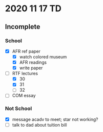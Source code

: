 # 2020 11 17 TD
## Incomplete
### School
- [x] AFR ref paper
  - [x] watch colored museum
  - [x] AFR readings
  - [x] write paper
- [ ] RTF lectures
  - [x] 30
  - [x] 31
  - [ ] 32
- [ ] COM essay 

### Not School
- [x] message acadv to meet; star not working?
- [ ] talk to dad about tuition bill
